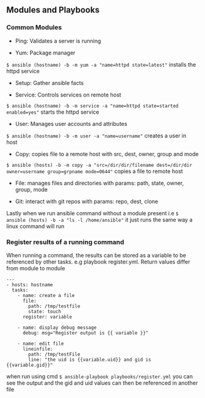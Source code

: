 ## Modules and Playbooks 

### Common Modules

* Ping: Validates a server is running 

* Yum: Package manager

`$ ansible (hostname) -b -m yum -a "name=httpd state=latest"` installs the httpd service

* Setup: Gather ansible facts

* Service: Controls services on remote host

`$ ansible (hostname) -b -m service -a "name=httpd state=started enabled=yes"` starts the httpd service

* User: Manages user accounts and attributes 

`$ ansible (hostname) -b -m user -a "name=username"` creates a user in host

* Copy: copies file to a remote host with src, dest, owner, group and mode 

`$ ansible (hosts) -b -m copy -a "src=/dir/dir/filename dest=/dir/dir owner=username group=grpname mode=0644"` copies a file to remote host

* File: manages files and directories with params: path, state, owner, group, mode

* Git: interact with git repos with params: repo, dest, clone 

Lastly when we run ansible command without a module present i.e `$ ansible (hosts) -b -a "ls -l /home/ansible"` it just runs the same way a linux command will run

### Register results of a running command 

When running a command, the results can be stored as a variable to be referenced by other tasks. e.g playbook register.yml. Return values differ from module to module 
```
---
- hosts: hostname
  tasks:
    - name: create a file
      file:
        path: /tmp/testfile
        state: touch
      register: variable
      
    - name: display debug message
      debug: msg="Register output is {{ variable }}"
      
    - name: edit file 
      lineinfile:
        path: /tmp/testFile
        line: "the uid is {{variable.uid}} and gid is {{variable.gid}}"
```
when run using cmd `$ ansible-playbook playbooks/register.yml` you can see the output and the gid and uid values can then be referenced in another file 



